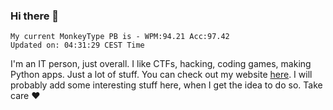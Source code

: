 ### Hi there 👋
<!-- PB START -->
```
My current MonkeyType PB is - WPM:94.21 Acc:97.42
Updated on: 04:31:29 CEST Time
```
<!-- PB END -->
I'm an IT person, just overall. I like CTFs, hacking, coding games, making Python apps. Just a lot of stuff.
You can check out my website [here](https://skill3472.github.io/).
I will probably add some interesting stuff here, when I get the idea to do so. Take care ❤️
